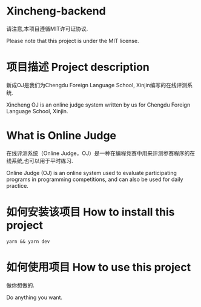 # Xincheng-backend

请注意,本项目遵循MIT许可证协议.

Please note that this project is under the MIT license.

# 项目描述 Project description

新成OJ是我们为Chengdu Foreign Language School, Xinjin编写的在线评测系统.

Xincheng OJ is an online judge system written by us for Chengdu Foreign Language School, Xinjin.

# What is Online Judge

在线评测系统（Online Judge，OJ）是一种在编程竞赛中用来评测参赛程序的在线系统,也可以用于平时练习.

Online Judge (OJ) is an online system used to evaluate participating programs in programming competitions, and can also be used for daily practice.

# 如何安装该项目 How to install this project

`yarn && yarn dev`

# 如何使用项目 How to use this project

做你想做的.

Do anything you want.
